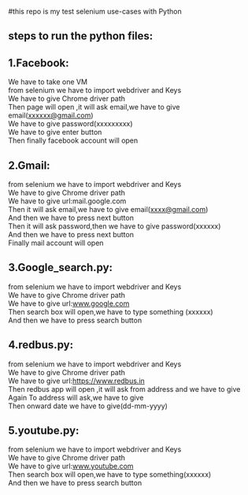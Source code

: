 #this repo is my test selenium use-cases with Python

steps to run the python files:
------------------------------


1.Facebook:
--------
We have to take one VM <br />
from selenium we have to import webdriver and Keys <br />
We have to give Chrome driver path <br />
Then page will open ,it will ask email,we have to give email(xxxxxx@gmail.com)<br />
We have to give password(xxxxxxxxx)<br />
We have to give enter button<br />
Then finally facebook account will open<br />

2.Gmail:
--------
from selenium we have to import webdriver and Keys<br />
We have to give Chrome driver path<br />
We have to give url:mail.google.com<br />
Then it will ask email,we have to give email(xxxx@gmail.com)<br />
And then we have to press next button<br />
Then it will ask password,then we have to give password(xxxxxx)<br />
And then we have to press next button<br />
Finally mail account  will open<br />

3.Google_search.py:
------------------
from selenium we have to import webdriver and Keys<br />
We have to give Chrome driver path<br />
We have to give url:www.google.com<br />
Then search box will open,we have to type something (xxxxxx)<br />
And then we have to press search  button<br />


4.redbus.py:
-----------

from selenium we have to import webdriver and Keys<br />
We have to give Chrome driver path<br />
We have to give url:https://www.redbus.in<br />
Then redbus app will open ,it will ask from address and we have to give<br />
Again To address will ask,we have to give<br />
Then onward date we have to give(dd-mm-yyyy)<br />


5.youtube.py:
------------
from selenium we have to import webdriver and Keys<br />
We have to give Chrome driver path<br />
We have to give url:www.youtube.com<br />
Then search box will open,we have to type something(xxxxxx)<br />
And then we have to press search  button<br />
